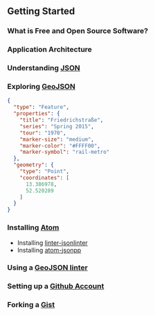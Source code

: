 ## Getting Started

### What is Free and Open Source Software?

### Application Architecture

### Understanding [JSON](http://www.json.org/)

### Exploring [GeoJSON](http://geojson.org/)

```json
{
  "type": "Feature",
  "properties": {
    "title": "Friedrichstraße",
    "series": "Spring 2015",
    "tour": "1970",
    "marker-size": "medium",
    "marker-color": "#FFFF00",
    "marker-symbol": "rail-metro"
  },
  "geometry": {
    "type": "Point",
    "coordinates": [
      13.386978,
      52.520289
    ]
  }
}
```

### Installing [Atom](https://atom.io/)

* Installing [linter-jsonlinter](https://github.com/AtomLinter/linter-jsonlint)
* Installing [atom-jsonpp](https://github.com/swenson/atom-jsonpp)

### Using a [GeoJSON linter](http://geojsonlint.com/)

### Setting up a [Github Account](https://github.com/)

### Forking a [Gist](https://gist.github.com/CliffordAnderson/8c9e338f274b109594ca)
